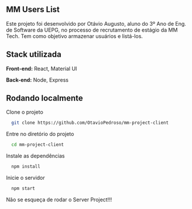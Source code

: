 
## MM Users List

Este projeto foi desenvolvido por Otávio Augusto, aluno do 3º Ano de Eng. de Software da UEPG, no processo de recrutamento de estágio da MM Tech.
Tem como objetivo armazenar usuários e listá-los.





## Stack utilizada

**Front-end:** React, Material UI

**Back-end:** Node, Express


## Rodando localmente

Clone o projeto

```bash
  git clone https://github.com/OtavioPedroso/mm-project-client
```

Entre no diretório do projeto

```bash
  cd mm-project-client
```

Instale as dependências

```bash
  npm install
```

Inicie o servidor

```bash
  npm start
```

Não se esqueça de rodar o Server Project!!!

